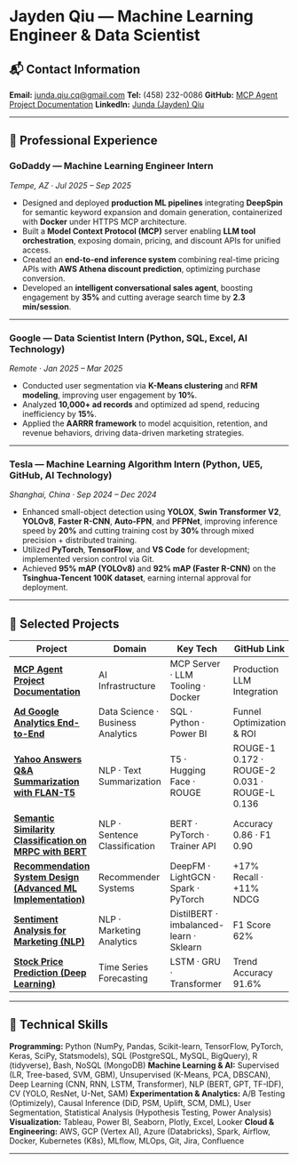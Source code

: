 # Jayden Qiu — Machine Learning Engineer & Data Scientist

## 📬 Contact Information

**Email:** [junda.qiu.cq@gmail.com](mailto:junda.qiu.cq@gmail.com)
**Tel:** (458) 232-0086
**GitHub:** [MCP Agent Project Documentation]([https://github.com/Junda-Qiu/MCP_Agent_Project_documentation](https://github.com/Junda-Qiu/DS-Portfolio/blob/main/README.md))
**LinkedIn:** [Junda (Jayden) Qiu](https://www.linkedin.com/in/junda-jayden-qiu-7b4aa5292)

---
## 💼 Professional Experience
### **GoDaddy — Machine Learning Engineer Intern**

*Tempe, AZ · Jul 2025 – Sep 2025*

* Designed and deployed **production ML pipelines** integrating **DeepSpin** for semantic keyword expansion and domain generation, containerized with **Docker** under HTTPS MCP architecture.
* Built a **Model Context Protocol (MCP)** server enabling **LLM tool orchestration**, exposing domain, pricing, and discount APIs for unified access.
* Created an **end-to-end inference system** combining real-time pricing APIs with **AWS Athena discount prediction**, optimizing purchase conversion.
* Developed an **intelligent conversational sales agent**, boosting engagement by **35%** and cutting average search time by **2.3 min/session**.

---

### **Google — Data Scientist Intern (Python, SQL, Excel, AI Technology)**

*Remote · Jan 2025 – Mar 2025*

* Conducted user segmentation via **K-Means clustering** and **RFM modeling**, improving user engagement by **10%**.
* Analyzed **10,000+ ad records** and optimized ad spend, reducing inefficiency by **15%**.
* Applied the **AARRR framework** to model acquisition, retention, and revenue behaviors, driving data-driven marketing strategies.

---


### **Tesla — Machine Learning Algorithm Intern (Python, UE5, GitHub, AI Technology)**

*Shanghai, China · Sep 2024 – Dec 2024*

* Enhanced small-object detection using **YOLOX**, **Swin Transformer V2**, **YOLOv8**, **Faster R-CNN**, **Auto-FPN**, and **PFPNet**, improving inference speed by **20%** and cutting training cost by **30%** through mixed precision + distributed training.
* Utilized **PyTorch**, **TensorFlow**, and **VS Code** for development; implemented version control via Git.
* Achieved **95% mAP (YOLOv8)** and **92% mAP (Faster R-CNN)** on the **Tsinghua-Tencent 100K dataset**, earning internal approval for deployment.

---

## 🚀 Selected Projects

| Project                                                                                                                                                                                    | Domain                            | Key Tech                                | GitHub Link                                   |
| ------------------------------------------------------------------------------------------------------------------------------------------------------------------------------------------ | --------------------------------- | --------------------------------------- | --------------------------------------------- |
| **[MCP Agent Project Documentation](https://github.com/Junda-Qiu/DS-Portfolio/blob/main/MCP_Agent_Project_documentation/README.md)**                                                       | AI Infrastructure                 | MCP Server · LLM Tooling · Docker       | Production LLM Integration                    |
| **[Ad Google Analytics End-to-End](https://github.com/Junda-Qiu/DS-Portfolio/blob/main/Ad-Google-Analytics-End2end/README.md)**                                                            | Data Science · Business Analytics | SQL · Python · Power BI                 | Funnel Optimization & ROI      
| **[Yahoo Answers Q&A Summarization with FLAN-T5](https://github.com/Junda-Qiu/DS-Portfolio/blob/main/Yahoo-Answers-Q%26A-Summarization-with-FLAN-T5/README.md)**                           | NLP · Text Summarization          | T5 · Hugging Face · ROUGE               | ROUGE-1 0.172 · ROUGE-2 0.031 · ROUGE-L 0.136 |
| **[Semantic Similarity Classification on MRPC with BERT](https://github.com/Junda-Qiu/DS-Portfolio/blob/main/Semantic%20Similarity%20Classification%20on%20MRPC%20with%20BERT/README.md)** | NLP · Sentence Classification     | BERT · PyTorch · Trainer API            | Accuracy 0.86 · F1 0.90                       |
| **[Recommendation System Design (Advanced ML Implementation)](https://github.com/Junda-Qiu/DS-Portfolio/blob/main/Recommendation%20System/README.md)**                                     | Recommender Systems               | DeepFM · LightGCN · Spark · PyTorch     | +17% Recall · +11% NDCG                       |
| **[Sentiment Analysis for Marketing (NLP)](https://github.com/Junda-Qiu/DS-Portfolio/blob/main/Sentiment%20Analysis%20for%20Marketing%20%28NLP%29/README.md)**                             | NLP · Marketing Analytics         | DistilBERT · imbalanced-learn · Sklearn | F1 Score 62%                                  |
| **[Stock Price Prediction (Deep Learning)](https://github.com/Junda-Qiu/DS-Portfolio/blob/main/Stock%20Price%20Prediction/README.md)**                                                     | Time Series Forecasting           | LSTM · GRU · Transformer                | Trend Accuracy 91.6%                          |

---

## 🧠 Technical Skills

**Programming:** Python (NumPy, Pandas, Scikit-learn, TensorFlow, PyTorch, Keras, SciPy, Statsmodels), SQL (PostgreSQL, MySQL, BigQuery), R (tidyverse), Bash, NoSQL (MongoDB)
**Machine Learning & AI:** Supervised (LR, Tree-based, SVM, GBM), Unsupervised (K-Means, PCA, DBSCAN), Deep Learning (CNN, RNN, LSTM, Transformer), NLP (BERT, GPT, TF-IDF), CV (YOLO, ResNet, U-Net, SAM)
**Experimentation & Analytics:** A/B Testing (Optimizely), Causal Inference (DiD, PSM, Uplift, SCM, DML), User Segmentation, Statistical Analysis (Hypothesis Testing, Power Analysis)
**Visualization:** Tableau, Power BI, Seaborn, Plotly, Excel, Looker
**Cloud & Engineering:** AWS, GCP (Vertex AI), Azure (Databricks), Spark, Airflow, Docker, Kubernetes (K8s), MLflow, MLOps, Git, Jira, Confluence

---
